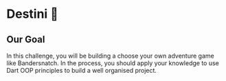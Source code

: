 # Destini 🤔

## Our Goal

In this challenge, you will be building a choose your own adventure game like Bandersnatch. In the process, you should apply your knowledge to use Dart OOP principles to build a well organised project.
